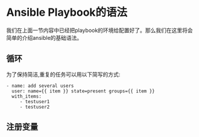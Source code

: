 # Ansible Playbook的语法

我们在上面一节内容中已经把playbook的环境给配置好了。那么我们在这里将会简单的介绍ansible的基础语法。

## 循环

为了保持简洁,重复的任务可以用以下简写的方式:

```
- name: add several users
  user: name={{ item }} state=present groups={{ item }}
  with_items:
     - testuser1
     - testuser2
```

## 注册变量



